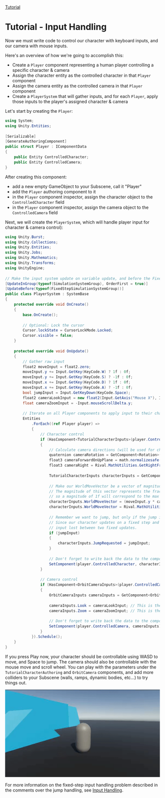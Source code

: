 
[Tutorial](../tutorial.md)

# Tutorial - Input Handling

Now we must write code to control our character with keyboard inputs, and our camera with mouse inputs. 

Here's an overview of how we're going to accomplish this:
* Create a `Player` component representing a human player controlling a specific character & camera
* Assign the character entity as the controlled character in that `Player` component
* Assign the camera entity as the controlled camera in that `Player` component
* Create a `PlayerSystem` that will gather inputs, and for each `Player`, apply those inputs to the player's assigned character & camera


Let's start by creating the `Player`: 

```cs
using System;
using Unity.Entities;

[Serializable]
[GenerateAuthoringComponent]
public struct Player : IComponentData
{
    public Entity ControlledCharacter;
    public Entity ControlledCamera;
}
```

After creating this component:
* add a new empty GameObject to your Subscene, call it "Player"
* add the `Player` authoring component to it
* in the `Player` component inspector, assign the character object to the `ControlledCharacter` field
* in the `Player` component inspector, assign the camera object to the `ControlledCamera` field

Next, we will create the `PlayerSystem`, which will handle player input for character & camera control):

```cs
using Unity.Burst;
using Unity.Collections;
using Unity.Entities;
using Unity.Jobs;
using Unity.Mathematics;
using Unity.Transforms;
using UnityEngine;

// Make the input system update on variable update, and before the FixedStepSimulationSystemGroup (where the character updates)
[UpdateInGroup(typeof(SimulationSystemGroup), OrderFirst = true)]
[UpdateBefore(typeof(FixedStepSimulationSystemGroup))]
public class PlayerSystem : SystemBase
{
    protected override void OnCreate()
    {
        base.OnCreate();

        // Optional: Lock the cursor
        Cursor.lockState = CursorLockMode.Locked;
        Cursor.visible = false;
    }

    protected override void OnUpdate()
    {
        // Gather raw input
        float2 moveInput = float2.zero;
        moveInput.y += Input.GetKey(KeyCode.W) ? 1f : 0f;
        moveInput.y += Input.GetKey(KeyCode.S) ? -1f : 0f;
        moveInput.x += Input.GetKey(KeyCode.D) ? 1f : 0f;
        moveInput.x += Input.GetKey(KeyCode.A) ? -1f : 0f;
        bool jumpInput = Input.GetKeyDown(KeyCode.Space);
        float2 cameraLookInput = new float2(Input.GetAxis("Mouse X"), Input.GetAxis("Mouse Y"));
        float cameraZoomInput = -Input.mouseScrollDelta.y;

        // Iterate on all Player components to apply input to their character
        Entities
            .ForEach((ref Player player) =>
            {
                // Character control
                if (HasComponent<TutorialCharacterInputs>(player.ControlledCharacter))
                {
                    // Calculate camera directions (will be used for character movement directions)
                    quaternion cameraRotation = GetComponent<Rotation>(player.ControlledCamera).Value;
                    float3 cameraForwardOnUpPlane = math.normalizesafe(Rival.MathUtilities.ProjectOnPlane(Rival.MathUtilities.GetForwardFromRotation(cameraRotation), math.up()));
                    float3 cameraRight = Rival.MathUtilities.GetRightFromRotation(cameraRotation);

                    TutorialCharacterInputs characterInputs = GetComponent<TutorialCharacterInputs>(player.ControlledCharacter);

                    // Make our WorldMoveVector be a vector of magnitude 0 to 1, pointing in the direction of the desired movement (towards camera forward, in this case).
                    // The magnitude of this vector represents the fraction of maximum character speed we wish to have in this direction,
                    // so a magnitude of 1f will correspond to the max velocity, 0.5f will correspond to half of the max velocity, etc...
                    characterInputs.WorldMoveVector = (moveInput.y * cameraForwardOnUpPlane) + (moveInput.x * cameraRight);
                    characterInputs.WorldMoveVector = Rival.MathUtilities.ClampToMaxLength(characterInputs.WorldMoveVector, 1f);

                    // Remember we want to jump, but only if the jump input is true. The character update will handle resetting that value to false every frame.
                    // Since our character updates on a fixed step and our input is gathered at a variable step, this setup is necessary to prevent having your jump
                    // input lost between two fixed updates.
                    if (jumpInput)
                    {
                        characterInputs.JumpRequested = jumpInput;
                    }

                    // Don't forget to write back the data to the component
                    SetComponent(player.ControlledCharacter, characterInputs);
                }

                // Camera control
                if (HasComponent<OrbitCameraInputs>(player.ControlledCamera))
                {
                    OrbitCameraInputs cameraInputs = GetComponent<OrbitCameraInputs>(player.ControlledCamera);

                    cameraInputs.Look = cameraLookInput; // This is the camera X and Y rotation input
                    cameraInputs.Zoom = cameraZoomInput; // This is the camera zoom input

                    // Don't forget to write back the data to the component
                    SetComponent(player.ControlledCamera, cameraInputs);
                }
            }).Schedule();
    }
}
```

If you press Play now, your character should be controllable using WASD to move, and Space to jump. The camera should also be controllable with the mouse move and scroll wheel. You can play with the parameters under the `TutorialCharacterAuthoring` and `OrbitCamera` components, and add more colliders to your Subscene (walls, ramps, dynamic bodies, etc...) to try things out.

![](../Images/tutorial_input_final.gif)

For more information on the fixed-step input handling problem described in the comments over the jump handling, see [Input Handling](../How_To/input-handling.md).